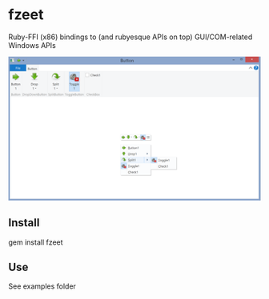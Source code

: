 # fzeet

Ruby-FFI (x86) bindings to (and rubyesque APIs on top) GUI/COM-related Windows APIs

![Screenshot](./screenshot.png)

## Install

gem install fzeet

## Use

See examples folder
